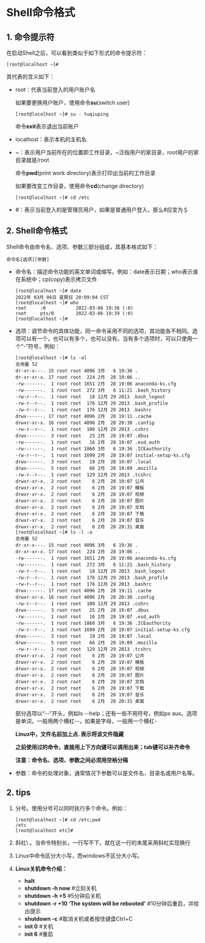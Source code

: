 # Shell命令格式



## 1. 命令提示符

在启动Shell之后，可以看到类似于如下形式的命令提示符：

```shell
[root@localhost ~]# 
```

其代表的含义如下：

- root：代表当前登入的用户账户名

    如果要更换用户账户，使用命令**su**(switch user)

    ```shell
    [root@localhost ~]# su - tuqiuping
    ```

    命令**exit**表示退出当前账户

- localhost：表示本机的主机名

- ~：表示用户当前所在的位置即工作目录，~泛指用户的家目录，root用户的家目录就是/root

    命令**pwd**(print work directory)表示打印出当前的工作目录

    如果要改变工作目录，使用命令**cd**(change directory)

    ```shell
    [root@localhost ~]# cd /etc
    ```

- #：表示当前登入的是管理员用户，如果是普通用户登入，那么#应变为＄

## 2. Shell命令格式

Shell命令由命令名、选项、参数三部分组成，其基本格式如下：

```
命令名[选项][参数]
```

- 命令名：描述命令功能的英文单词或缩写。例如：date表示日期；who表示谁在系统中；cp(copy)表示拷贝文件

    ```shell
    [root@localhost ~]# date
    2022年 03月 06日 星期日 20:09:04 CST
    [root@localhost ~]# who
    root     :0           2022-03-06 19:36 (:0)
    root     pts/0        2022-03-06 19:39 (:0)
    [root@localhost ~]# 
    ```

- 选项：调节命令的具体功能，同一命令采用不同的选项，其功能各不相同。选项可以有一个，也可以有多个，也可以没有。当有多个选项时，可以只使用一个“-”符号，例如：

    ```shell
    [root@localhost ~]# ls -al
    总用量 52
    dr-xr-x---. 15 root root 4096 3月   6 19:36 .
    dr-xr-xr-x. 17 root root  224 2月  28 19:06 ..
    -rw-------.  1 root root 1651 2月  28 19:06 anaconda-ks.cfg
    -rw-------.  1 root root  272 3月   6 11:21 .bash_history
    -rw-r--r--.  1 root root   18 12月 29 2013 .bash_logout
    -rw-r--r--.  1 root root  176 12月 29 2013 .bash_profile
    -rw-r--r--.  1 root root  176 12月 29 2013 .bashrc
    drwx------. 17 root root 4096 2月  28 19:11 .cache
    drwxr-xr-x. 16 root root 4096 2月  28 20:30 .config
    -rw-r--r--.  1 root root  100 12月 29 2013 .cshrc
    drwx------.  3 root root   25 2月  28 19:07 .dbus
    -rw-------.  1 root root   16 2月  28 19:07 .esd_auth
    -rw-------.  1 root root 1860 3月   6 19:36 .ICEauthority
    -rw-r--r--.  1 root root 1699 2月  28 19:07 initial-setup-ks.cfg
    drwx------.  3 root root   19 2月  28 19:07 .local
    drwx------.  5 root root   66 2月  28 19:09 .mozilla
    -rw-r--r--.  1 root root  129 12月 29 2013 .tcshrc
    drwxr-xr-x.  2 root root    6 2月  28 19:07 公共
    drwxr-xr-x.  2 root root    6 2月  28 19:07 模板
    drwxr-xr-x.  2 root root    6 2月  28 19:07 视频
    drwxr-xr-x.  2 root root    6 2月  28 19:07 图片
    drwxr-xr-x.  2 root root    6 2月  28 19:07 文档
    drwxr-xr-x.  2 root root    6 2月  28 19:07 下载
    drwxr-xr-x.  2 root root    6 2月  28 19:07 音乐
    drwxr-xr-x.  2 root root    6 2月  28 20:31 桌面
    [root@localhost ~]# ls -l -a
    总用量 52
    dr-xr-x---. 15 root root 4096 3月   6 19:36 .
    dr-xr-xr-x. 17 root root  224 2月  28 19:06 ..
    -rw-------.  1 root root 1651 2月  28 19:06 anaconda-ks.cfg
    -rw-------.  1 root root  272 3月   6 11:21 .bash_history
    -rw-r--r--.  1 root root   18 12月 29 2013 .bash_logout
    -rw-r--r--.  1 root root  176 12月 29 2013 .bash_profile
    -rw-r--r--.  1 root root  176 12月 29 2013 .bashrc
    drwx------. 17 root root 4096 2月  28 19:11 .cache
    drwxr-xr-x. 16 root root 4096 2月  28 20:30 .config
    -rw-r--r--.  1 root root  100 12月 29 2013 .cshrc
    drwx------.  3 root root   25 2月  28 19:07 .dbus
    -rw-------.  1 root root   16 2月  28 19:07 .esd_auth
    -rw-------.  1 root root 1860 3月   6 19:36 .ICEauthority
    -rw-r--r--.  1 root root 1699 2月  28 19:07 initial-setup-ks.cfg
    drwx------.  3 root root   19 2月  28 19:07 .local
    drwx------.  5 root root   66 2月  28 19:09 .mozilla
    -rw-r--r--.  1 root root  129 12月 29 2013 .tcshrc
    drwxr-xr-x.  2 root root    6 2月  28 19:07 公共
    drwxr-xr-x.  2 root root    6 2月  28 19:07 模板
    drwxr-xr-x.  2 root root    6 2月  28 19:07 视频
    drwxr-xr-x.  2 root root    6 2月  28 19:07 图片
    drwxr-xr-x.  2 root root    6 2月  28 19:07 文档
    drwxr-xr-x.  2 root root    6 2月  28 19:07 下载
    drwxr-xr-x.  2 root root    6 2月  28 19:07 音乐
    drwxr-xr-x.  2 root root    6 2月  28 20:31 桌面
    ```

    部分选项以“--”开头，例如ls --help；还有一些不用符号，例如ps aux。选项是单词，一般用两个横杠--，如果是字母，一般用一个横杠-

    **Linux中，文件名前加上点.  表示将该文件隐藏**

    **之前使用过的命令，直接用上下方向键可以调用出来；tab键可以补齐命令**

    **注意：命令名、选项、参数之间必须用空格分隔**

- 参数：命令的处理对象，通常情况下参数可以是文件名、目录名或用户名等。

## 2. tips

1. 分号。使用分号可以同时执行多个命令。例如：

    ```shell
    [root@localhost ~]# cd /etc;pwd
    /etc
    [root@localhost etc]# 
    ```

2. 斜杠\ 。当命令特别长，一行写不下，就在这一行的末尾采用斜杠实现换行

3. Linux中命令区分大小写，而windows不区分大小写。

4. **Linux关机命令介绍：**

    - **halt**
    - **shutdown -h now**             #立刻关机
    - **shutdown -h +5**               #5分钟后关机
    - **shutdown -r +10 ‘The system will be rebooted'**          #10分钟后重启，并给出提示
    - **shutdown -c**                    #取消关机或者按住键盘Ctrl+C
    - **init 0**                                #关机
    - **init 6**                                #重启

    

